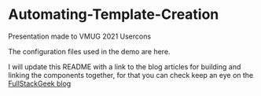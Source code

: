 # Automating-Template-Creation
Presentation made to VMUG 2021 Usercons

The configuration files used in the demo are here.

I will update this README with a link to the blog articles for building and linking the components together, for that you can check keep an eye on the [FullStackGeek blog](https://www.fullstackgeek.net)
